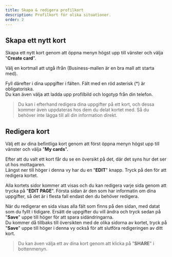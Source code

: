 ```yaml
---
title: Skapa & redigera profilkort
description: Profilkort för olika situationer.
order: 2
---
```


## Skapa ett nytt kort
Skapa ett nytt kort genom att öppna menyn högst upp till vänster och välja "**Create card**".

Välj en kortmall att utgå ifrån (Business-mallen är en bra mall att starta med).

Fyll därefter i dina uppgifter i fälten. Fält med en röd asterisk (*) är obligatoriska.  
Du kan även välja att ladda upp profilbild och logotyp från din telefon.

> Du kan i efterhand redigera dina uppgifter på ett kort, och dessa kommer även uppdateras hos dem du delat kortet med. Så du behöver inte lägga till all din information direkt.

## Redigera kort
Välj ett av dina befintliga kort genom att först öppna menyn högst upp till vänster och välja "**My cards**".

Efter att du valt ett kort får du se en översikt på det, där det syns hur det ser ut hos mottagaren.  
Längst ner till höger i denna vy har du en "**EDIT**" knapp. Tryck på den för att redigera kortet.

Alla kortets sidor kommer att visas och du kan redigera varje sida genom att trycka på "**EDIT PAGE**". Första sidan är den som har informatin om dina uppgifter, så det är i flesta fall endast den du behöver redigera.

När du redigerar en sida visas alla fält som finns på den sidan, med datat som du fyllt i tidigare. Ersätt de uppgifter du vill ändra och tryck sedan på "**Save**" uppe till höger för att spara sidändringarna.  
Du kommer då tillbaks till översikten med de olika sidorna av kortet, tryck på "**Save**" uppe till höger i denna vy också för att slutföra redigeringen av ditt kort.

> Du kan även välja ett av dina kort genom att klicka på "**SHARE**" i bottenmenyn.